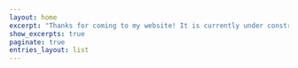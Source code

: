```yaml
---
layout: home
excerpt: "Thanks for coming to my website! It is currently under construction and should hopefully be back up and running soon!"
show_excerpts: true
paginate: true
entries_layout: list
---
```

